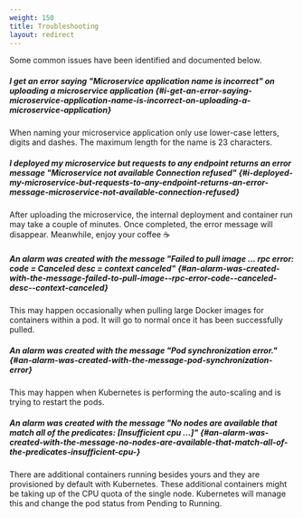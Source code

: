 ```yaml
---
weight: 150
title: Troubleshooting
layout: redirect
---
```


Some common issues have been identified and documented below.

##### I get an error saying "Microservice application name is incorrect" on uploading a microservice application {#i-get-an-error-saying-microservice-application-name-is-incorrect-on-uploading-a-microservice-application}

When naming your microservice application only use lower-case letters, digits and dashes. The maximum length for the name is 23 characters.

##### I deployed my microservice but requests to any endpoint returns an error message "Microservice not available Connection refused" {#i-deployed-my-microservice-but-requests-to-any-endpoint-returns-an-error-message-microservice-not-available-connection-refused}

After uploading the microservice, the internal deployment and container run may take a couple of minutes. Once completed, the error message will disappear. Meanwhile, enjoy your coffee ☕️

##### An alarm was created with the message "Failed to pull image ... rpc error: code = Canceled desc = context canceled" {#an-alarm-was-created-with-the-message-failed-to-pull-image--rpc-error-code--canceled-desc--context-canceled}

This may happen occasionally when pulling large Docker images for containers within a pod. It will go to normal once it has been successfully pulled.

##### An alarm was created with the message "Pod synchronization error." {#an-alarm-was-created-with-the-message-pod-synchronization-error}

This may happen when Kubernetes is performing the auto-scaling and is trying to restart the pods.

##### An alarm was created with the message "No nodes are available that match all of the predicates: [Insufficient cpu ...]" {#an-alarm-was-created-with-the-message-no-nodes-are-available-that-match-all-of-the-predicates-insufficient-cpu-}

There are additional containers running besides yours and they are provisioned by default with Kubernetes. These additional containers might be taking up of the CPU quota of the single node. Kubernetes will manage this and change the pod status from Pending to Running.
